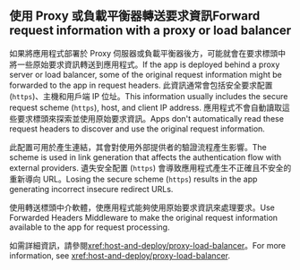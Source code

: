 ## <a name="forward-request-information-with-a-proxy-or-load-balancer"></a><span data-ttu-id="364ef-101">使用 Proxy 或負載平衡器轉送要求資訊</span><span class="sxs-lookup"><span data-stu-id="364ef-101">Forward request information with a proxy or load balancer</span></span>

<span data-ttu-id="364ef-102">如果將應用程式部署於 Proxy 伺服器或負載平衡器後方，可能就會在要求標頭中將一些原始要求資訊轉送到應用程式。</span><span class="sxs-lookup"><span data-stu-id="364ef-102">If the app is deployed behind a proxy server or load balancer, some of the original request information might be forwarded to the app in request headers.</span></span> <span data-ttu-id="364ef-103">此資訊通常會包括安全要求配置 (`https`)、主機和用戶端 IP 位址。</span><span class="sxs-lookup"><span data-stu-id="364ef-103">This information usually includes the secure request scheme (`https`), host, and client IP address.</span></span> <span data-ttu-id="364ef-104">應用程式不會自動讀取這些要求標頭來探索並使用原始要求資訊。</span><span class="sxs-lookup"><span data-stu-id="364ef-104">Apps don't automatically read these request headers to discover and use the original request information.</span></span>

<span data-ttu-id="364ef-105">此配置可用於產生連結，其會對使用外部提供者的驗證流程產生影響。</span><span class="sxs-lookup"><span data-stu-id="364ef-105">The scheme is used in link generation that affects the authentication flow with external providers.</span></span> <span data-ttu-id="364ef-106">遺失安全配置 (`https`) 會導致應用程式產生不正確且不安全的重新導向 URL。</span><span class="sxs-lookup"><span data-stu-id="364ef-106">Losing the secure scheme (`https`) results in the app generating incorrect insecure redirect URLs.</span></span>

<span data-ttu-id="364ef-107">使用轉送標頭中介軟體，使應用程式能夠使用原始要求資訊來處理要求。</span><span class="sxs-lookup"><span data-stu-id="364ef-107">Use Forwarded Headers Middleware to make the original request information available to the app for request processing.</span></span>

<span data-ttu-id="364ef-108">如需詳細資訊，請參閱<xref:host-and-deploy/proxy-load-balancer>。</span><span class="sxs-lookup"><span data-stu-id="364ef-108">For more information, see <xref:host-and-deploy/proxy-load-balancer>.</span></span>

